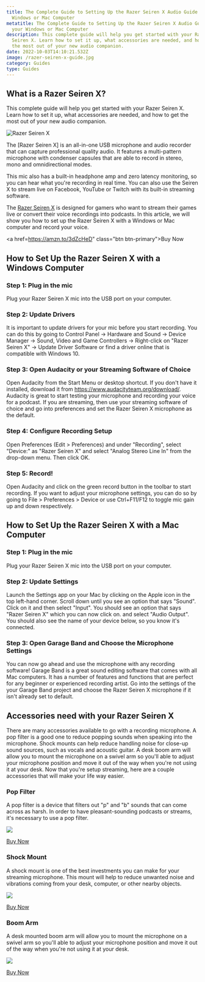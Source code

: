 ```yaml
---
title: The Complete Guide to Setting Up the Razer Seiren X Audio Guide with your
  Windows or Mac Computer
metatitle: The Complete Guide to Setting Up the Razer Seiren X Audio Guide with
  your Windows or Mac Computer
description: This complete guide will help you get started with your Razer
  Seiren X. Learn how to set it up, what accessories are needed, and how to get
  the most out of your new audio companion.
date: 2022-10-03T14:10:21.532Z
image: /razer-seiren-x-guide.jpg
category: Guides
type: Guides
---
```

## What is a Razer Seiren X?
<div class="lead">This complete guide will help you get started with your Razer Seiren X. Learn how to set it up, what accessories are needed, and how to get the most out of your new audio companion.</div>

![Razer Seiren X](/razer-seiren-x-guide.jpg "Razer Seiren X")

The \[Razer Seiren X] is an all-in-one USB microphone and audio recorder that can capture professional quality audio. It features a multi-pattern microphone with condenser capsules that are able to record in stereo, mono and omnidirectional modes.

This mic also has a built-in headphone amp and zero latency monitoring, so you can hear what you're recording in real time. You can also use the Seiren X to stream live on Facebook, YouTube or Twitch with its built-in streaming software.

The [Razer Seiren X](https://amzn.to/3dZcHeD) is designed for gamers who want to stream their games live or convert their voice recordings into podcasts. In this article, we will show you how to set up the Razer Seiren X with a Windows or Mac computer and record your voice.

<a href=https://amzn.to/3dZcHeD" class="btn btn-primary">Buy Now</a>

## How to Set Up the Razer Seiren X with a Windows Computer

### Step 1: Plug in the mic

Plug your Razer Seiren X mic into the USB port on your computer.

### Step 2: Update Drivers

It is important to update drivers for your mic before you start recording. You can do this by going to Control Panel -> Hardware and Sound -> Device Manager -> Sound, Video and Game Controllers -> Right-click on "Razer Seiren X" -> Update Driver Software or find a driver online that is compatible with Windows 10.

### Step 3: Open Audacity or your Streaming Software of Choice

Open Audacity from the Start Menu or desktop shortcut. If you don't have it installed, download it from <a href="https://www.audacityteam.org/download/">https://www.audacityteam.org/download/</a>. Audacity is great to start testing your microphone and recording your voice for a podcast. If you are streaming, then use your streaming software of choice and go into preferences and set the Razer Seiren X microphone as the default.

### Step 4: Configure Recording Setup

Open Preferences (Edit > Preferences) and under "Recording", select "Device:" as "Razer Seiren X" and select "Analog Stereo Line In" from the drop-down menu. Then click OK.

### Step 5: Record!

Open Audacity and click on the green record button in the toolbar to start recording. If you want to adjust your microphone settings, you can do so by going to File > Preferences > Device or use Ctrl+F11/F12 to toggle mic gain up and down respectively. 

## How to Set Up the Razer Seiren X with a Mac Computer

### Step 1: Plug in the mic

Plug your Razer Seiren X mic into the USB port on your computer.

### Step 2: Update Settings

Launch the Settings app on your Mac by clicking on the Apple icon in the top left-hand corner. Scroll down until you see an option that says "Sound". Click on it and then select "Input". You should see an option that says "Razer Seiren X" which you can now click on. and select "Audio Output". You should also see the name of your device below, so you know it's connected. 

### Step 3: Open Garage Band and Choose the Microphone Settings

You can now go ahead and use the microphone with any recording software! Garage Band is a great sound editing software that comes with all Mac computers. It has a number of features and functions that are perfect for any beginner or experienced recording artist. Go into the settings of the your Garage Band project and choose the Razer Seiren X microphone if it isn't already set to default.

## Accessories need with your Razer Seiren X

There are many accessories available to go with a recording microphone. A pop filter is a good one to reduce popping sounds when speaking into the microphone. Shock mounts can help reduce handling noise for close-up sound sources, such as vocals and acoustic guitar. A desk boom arm will allow you to mount the microphone on a swivel arm so you'll able to adjust your microphone position and move it out of the way when you're not using it at your desk. Now that you're setup streaming, here are a couple accessories that will make your life way easier. 

<div class="row">
<div class="col-lg-4">

### Pop Filter

A pop filter is a device that filters out "p" and "b" sounds that can come across as harsh. In order to have pleasant-sounding podcasts or streams, it's necessary to use a pop filter.

<a href="https://www.amazon.com/Foam-Microphone-Windscreen-Customized-Streaming/dp/B07R5DSSM3?crid=36AEFB552YRT2&keywords=Razer+Seiren+X+pop+filter&qid=1664809213&qu=eyJxc2MiOiIzLjQ0IiwicXNhIjoiMi44MiIsInFzcCI6IjIuNTUifQ%3D%3D&sprefix=razer+seiren+x+pop+filter%2Caps%2C85&sr=8-5&linkCode=li3&tag=gamestreamingsetup-20&linkId=44a52b0449c9579bdf1e7a38a58ab5fb&language=en_US&ref_=as_li_ss_il" target="_blank"><img border="0" src="//ws-na.amazon-adsystem.com/widgets/q?_encoding=UTF8&ASIN=B07R5DSSM3&Format=_SL250_&ID=AsinImage&MarketPlace=US&ServiceVersion=20070822&WS=1&tag=gamestreamingsetup-20&language=en_US" ></a><img src="https://ir-na.amazon-adsystem.com/e/ir?t=gamestreamingsetup-20&language=en_US&l=li3&o=1&a=B07R5DSSM3" width="1" height="1" border="0" alt="" style="border:none !important; margin:0px !important;" />

<a className="btn btn-primary" href="https://amzn.to/3EaTvoG">Buy Now</a>

</div>
<div class="col-lg-4">

### Shock Mount

A shock mount is one of the best investments you can make for your streaming microphone. This mount will help to reduce unwanted noise and vibrations coming from your desk, computer, or other nearby objects.

<a href="https://www.amazon.com/Seiren-Matching-Compatible-Microphone-YOUSHARES/dp/B08L4DYZVY?crid=2V7C2LMMO0J8E&keywords=Razer+Seiren+X+shock+mount&qid=1664809330&qu=eyJxc2MiOiIzLjcxIiwicXNhIjoiMi42OCIsInFzcCI6IjIuMjAifQ%3D%3D&sprefix=razer+seiren+x+shock+mount%2Caps%2C77&sr=8-6&linkCode=li3&tag=gamestreamingsetup-20&linkId=8989426ec76223c0c4feabdbe6030eeb&language=en_US&ref_=as_li_ss_il" target="_blank"><img border="0" src="//ws-na.amazon-adsystem.com/widgets/q?_encoding=UTF8&ASIN=B08L4DYZVY&Format=_SL250_&ID=AsinImage&MarketPlace=US&ServiceVersion=20070822&WS=1&tag=gamestreamingsetup-20&language=en_US" ></a><img src="https://ir-na.amazon-adsystem.com/e/ir?t=gamestreamingsetup-20&language=en_US&l=li3&o=1&a=B08L4DYZVY" width="1" height="1" border="0" alt="" style="border:none !important; margin:0px !important;" />

<a className="btn btn-primary" href="https://amzn.to/3SSGpR4">Buy Now</a>

</div>
<div class="col-lg-4">

### Boom Arm

A desk mounted boom arm will allow you to mount the microphone on a swivel arm so you'll able to adjust your microphone position and move it out of the way when you're not using it at your desk.

<a href="https://www.amazon.com/IXTECH-Boom-Arm-Adjustable-Microphone/dp/B097Z467CC?crid=3U4GZCJ3S47TZ&keywords=microphone+desk+boom+arm&qid=1664809438&qu=eyJxc2MiOiI0LjE1IiwicXNhIjoiMy43NiIsInFzcCI6IjMuMDEifQ%3D%3D&sprefix=microphone+desk+boom+arm%2Caps%2C79&sr=8-5&ufe=app_do%3Aamzn1.fos.18ed3cb5-28d5-4975-8bc7-93deae8f9840&linkCode=li3&tag=gamestreamingsetup-20&linkId=08ae2882c2a7499771cd78e0fb1dd861&language=en_US&ref_=as_li_ss_il" target="_blank"><img border="0" src="//ws-na.amazon-adsystem.com/widgets/q?_encoding=UTF8&ASIN=B097Z467CC&Format=_SL250_&ID=AsinImage&MarketPlace=US&ServiceVersion=20070822&WS=1&tag=gamestreamingsetup-20&language=en_US" ></a><img src="https://ir-na.amazon-adsystem.com/e/ir?t=gamestreamingsetup-20&language=en_US&l=li3&o=1&a=B097Z467CC" width="1" height="1" border="0" alt="" style="border:none !important; margin:0px !important;" />

<a className="btn btn-primary" href="https://amzn.to/3roS2DF">Buy Now</a>

</div>


</div>